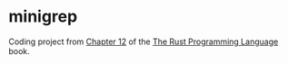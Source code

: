 # minigrep

Coding project from [Chapter 12](https://doc.rust-lang.org/book/ch12-00-an-io-project.html) of the [The Rust Programming Language](https://doc.rust-lang.org/book/) book.
